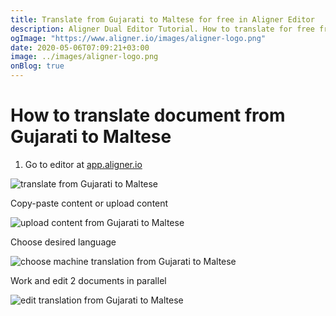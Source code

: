```yaml
---
title: Translate from Gujarati to Maltese for free in Aligner Editor
description: Aligner Dual Editor Tutorial. How to translate for free from Gujarati to Maltese. Aligner is multilingual document management platform. 
ogImage: "https://www.aligner.io/images/aligner-logo.png"
date: 2020-05-06T07:09:21+03:00
image: ../images/aligner-logo.png
onBlog: true
---
```


# How to translate document from Gujarati to Maltese

1. Go to editor at [app.aligner.io](https://app.aligner.io "Aligner App web page")

![translate from Gujarati to Maltese](../aligner-blank-editor.png "translate from Gujarati to Maltese")

Copy-paste content or upload content

![upload content from Gujarati to Maltese](../aligner-uploaded-document.png "upload content from Gujarati to Maltese")

Choose desired language

![choose machine translation from Gujarati to Maltese](../aligner-language-dropdown.png "choose machine translation from Gujarati to Maltese")

Work and edit 2 documents in parallel

![edit translation from Gujarati to Maltese](../aligner-double-sitded-editor.png "edit translation from Gujarati to Maltese")

